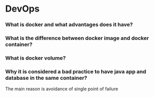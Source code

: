 # DevOps

### What is docker and what advantages does it have?

### What is the difference between docker image and docker container?

### What is docker volume?

### Why it is considered a bad practice to have java app and database in the same container?
The main reason is avoidance of single point of failure